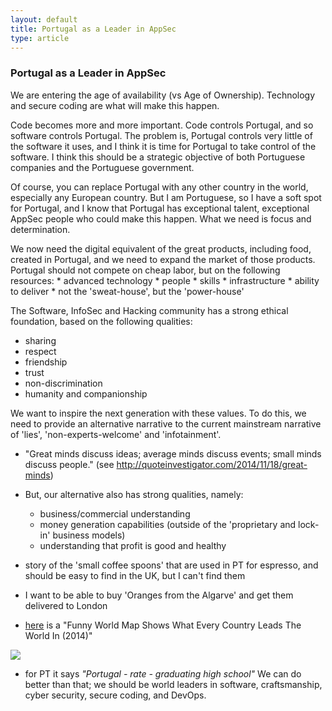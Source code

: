 ```yaml
---
layout: default
title: Portugal as a Leader in AppSec
type: article
---
```




### Portugal as a Leader in AppSec

We are entering the age of availability (vs Age of Ownership). Technology and secure coding are what will make this happen.




Code becomes more and more important. Code controls Portugal, and so software controls Portugal. The problem is, Portugal controls very little of the software it uses, and I think it is time for Portugal to take control of the software. I think this should be a strategic objective of both Portuguese companies and the Portuguese government.

Of course, you can replace Portugal with any other country in the world, especially any European country. But I am Portuguese, so I have a soft spot for Portugal, and I know that Portugal has exceptional talent, exceptional AppSec people who could make this happen. What we need is focus and determination.

We now need the digital equivalent of the great products, including food, created in Portugal, and we need to expand the market of those products. Portugal should not compete on cheap labor, but on the following resources:
      * advanced technology
      * people
      * skills
      * infrastructure
      * ability to deliver
      * not the 'sweat-house', but the 'power-house'
      



  
The Software, InfoSec and Hacking community has a strong ethical foundation, based on the following qualities:
  * sharing
  * respect
  * friendship
  * trust
  * non-discrimination
  * humanity and companionship

We want to inspire the next generation with these values. To do this, we need to provide an alternative narrative to the current mainstream narrative of 'lies', 'non-experts-welcome' and 'infotainment'.

  * "Great minds discuss ideas; average minds discuss events; small minds discuss people." (see http://quoteinvestigator.com/2014/11/18/great-minds)
  
* But, our alternative also has strong qualities, namely:
  * business/commercial understanding
  * money generation capabilities (outside of the 'proprietary and lock-in' business models)
  * understanding that profit is good and healthy

* story of the 'small coffee spoons' that are used in PT for espresso, and should be easy to find in the UK, but I can't find them
* I want to be able to buy 'Oranges from the Algarve' and get them delivered to London
* [here](http://www.businessinsider.com/what-countries-are-best-at-2014-1?IR=T) is a "Funny World Map Shows What Every Country Leads The World In (2014)"

![](http://static5.businessinsider.com/image/52cfe22169beddbe3c6aed5a-1200-600/map-119.jpg)

  * for PT it says _"Portugal - rate -	graduating high school"_
 We can do better than that; we should be world leaders in software, craftsmanship, cyber security, secure coding, and DevOps. 


  




